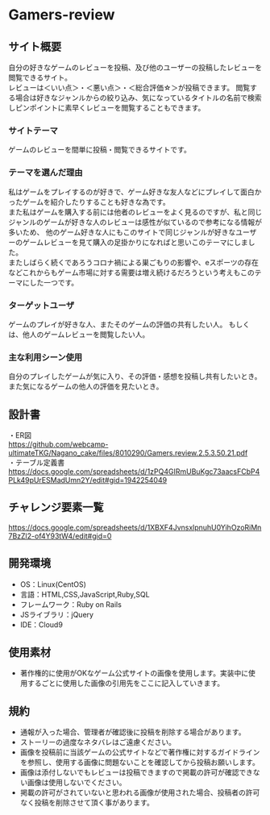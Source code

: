 # Gamers-review

## サイト概要
自分の好きなゲームのレビューを投稿、及び他のユーザーの投稿したレビューを閲覧できるサイト。<br>
レビューは＜いい点＞・＜悪い点＞・＜総合評価☆＞が投稿できます。
閲覧する場合は好きなジャンルからの絞り込み、気になっているタイトルの名前で検索しピンポイントに素早くレビューを閲覧することもできます。

### サイトテーマ
ゲームのレビューを間単に投稿・閲覧できるサイトです。

### テーマを選んだ理由
私はゲームをプレイするのが好きで、ゲーム好きな友人などにプレイして面白かったゲームを紹介したりすることも好きな為です。<br>
また私はゲームを購入する前には他者のレビューをよく見るのですが、私と同じジャンルのゲームが好きな人のレビューは感性が似ているので参考になる情報が多いため、
他のゲーム好きな人にもこのサイトで同じジャンルが好きなユーザーのゲームレビューを見て購入の足掛かりになればと思いこのテーマにしました。<br>
またしばらく続くであろうコロナ禍による巣ごもりの影響や、eスポーツの存在などこれからもゲーム市場に対する需要は増え続けるだろうという考えもこのテーマにした一つです。

### ターゲットユーザ
ゲームのプレイが好きな人、またそのゲームの評価の共有したい人。
もしくは、他人のゲームレビューを閲覧したい人。

### 主な利用シーン使用
自分のプレイしたゲームが気に入り、その評価・感想を投稿し共有したいとき。
また気になるゲームの他人の評価を見たいとき。

## 設計書
・ER図<br>
https://github.com/webcamp-ultimateTKG/Nagano_cake/files/8010290/Gamers.review.2.5.3.50.21.pdf<br>
・テーブル定義書<br>
https://docs.google.com/spreadsheets/d/1zPQ4GIRmUBuKgc73aacsFCbP4PLk49pUrESMadUmn2Y/edit#gid=1942254049
## チャレンジ要素一覧
<https://docs.google.com/spreadsheets/d/1XBXF4JvnsxlpnuhU0YihOzoRiMn7BzZl2-of4Y93tW4/edit#gid=0>

## 開発環境
- OS：Linux(CentOS)
- 言語：HTML,CSS,JavaScript,Ruby,SQL
- フレームワーク：Ruby on Rails
- JSライブラリ：jQuery
- IDE：Cloud9

## 使用素材
- 著作権的に使用がOKなゲーム公式サイトの画像を使用します。実装中に使用するごとに使用した画像の引用先をここに記入していきます。

## 規約
- 通報が入った場合、管理者が確認後に投稿を削除する場合があります。
- ストーリーの過度なネタバレはご遠慮ください。
- 画像を投稿前に当該ゲームの公式サイトなどで著作権に対するガイドラインを参照し、使用する画像に問題ないことを確認してから投稿お願いします。
- 画像は添付しないでもレビューは投稿できますので掲載の許可が確認できない画像は使用しないでください。
- 掲載の許可がされていないと思われる画像が使用された場合、投稿者の許可なく投稿を削除させて頂く事があります。
